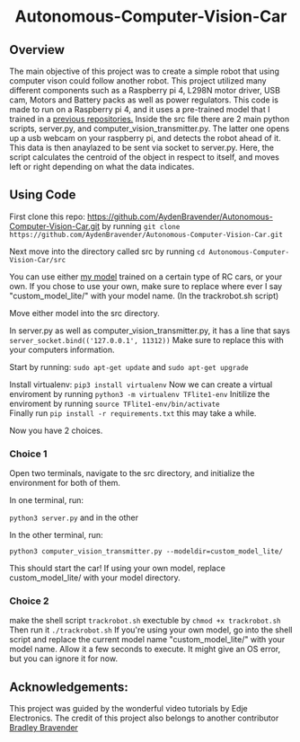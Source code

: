 <div align="center">

# Autonomous-Computer-Vision-Car

</div>

## Overview
The main objective of this project was to create a simple robot that using computer vison could follow another robot. This project utilized many different components such as a Raspberry pi 4, L298N motor driver, USB cam, Motors and Battery packs as well as power regulators. This code is made to run on a Raspberry pi 4, and it uses a pre-trained model that I trained in a [previous repositories.](https://github.com/AydenBravender/Spyder_RC_Car_TF_Model) Inside the src file there are 2 main python scripts, server.py, and computer_vision_transmitter.py. The latter one opens up a usb webcam on your raspberry pi, and detects the robot ahead of it. This data is then anaylazed to be sent via socket to server.py. Here, the script calculates the centroid of the object in respect to itself, and moves left or right depending on what the data indicates.

## Using Code

First clone this repo: https://github.com/AydenBravender/Autonomous-Computer-Vision-Car.git
by running ```git clone https://github.com/AydenBravender/Autonomous-Computer-Vision-Car.git```

Next move into the directory called src by running ```cd Autonomous-Computer-Vision-Car/src```

You can use either [my model](https://github.com/AydenBravender/Spyder_RC_Car_TF_Model) trained on a certain type of RC cars, or your own. If you chose to use your own, make sure to replace where ever I say "custom_model_lite/" with your model name. (In the trackrobot.sh script) 

Move either model into the src directory.

In server.py as well as computer_vision_transmitter.py, it has a line that says ```server_socket.bind(('127.0.0.1', 11312))``` Make sure to replace this with your computers information.

Start by running: ```sudo apt-get update``` and ```sudo apt-get upgrade```

Install virtualenv: ```pip3 install virtualenv```
Now we can create a virtual enviroment by running ```python3 -m virtualenv TFlite1-env```
Initilize the enviroment by running ```source TFlite1-env/bin/activate```  
Finally run ```pip install -r requirements.txt``` this may take a while.

Now you have 2 choices. 

### Choice 1
Open two terminals, navigate to the src directory, and initialize the environment for both of them.

In one terminal, run: 

```python3 server.py``` and in the other 

In the other terminal, run:

```python3 computer_vision_transmitter.py --modeldir=custom_model_lite/```

This should start the car! If using your own model, replace custom_model_lite/ with your model directory.

### Choice 2
make the shell script ```trackrobot.sh``` exectuble by ```chmod +x trackrobot.sh```
Then run it ```./trackrobot.sh```
If you're using your own model, go into the shell script and replace the current model name "custom_model_lite/" with your model name. Allow it a few seconds to execute. It might give an OS error, but you can ignore it for now.

## Acknowledgements: 
This project was guided by the wonderful video tutorials by Edje Electronics.
The credit of this project also belongs to another contributor [Bradley Bravender](https://github.com/BradleyBravender)


